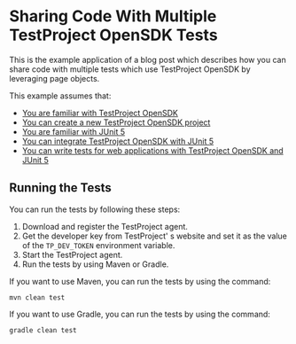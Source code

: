 # Sharing Code With Multiple TestProject OpenSDK Tests

This is the example application of a blog post which describes how you can share code with
multiple tests which use TestProject OpenSDK by leveraging page objects.

This example assumes that:

* [You are familiar with TestProject OpenSDK](https://www.petrikainulainen.net/programming/testing/introduction-to-testproject-opensdk/)
* [You can create a new TestProject OpenSDK project](https://www.petrikainulainen.net/programming/testing/creating-a-new-testproject-opensdk-project/)
* [You are familiar with JUnit 5](https://www.petrikainulainen.net/junit-5-tutorial/)
* [You can integrate TestProject OpenSDK with JUnit 5](https://www.petrikainulainen.net/programming/testing/configuring-the-testproject-opensdk/)
* [You can write tests for web applications with TestProject OpenSDK and JUnit 5](https://www.petrikainulainen.net/programming/testing/writing-tests-for-web-applications-with-testproject-opensdk-and-junit-5/)
 
## Running the Tests

You can run the tests by following these steps:

1. Download and register the TestProject agent.
2. Get the developer key from TestProject'
s website and set it as the value of the `TP_DEV_TOKEN` environment variable.
3. Start the TestProject agent.
4. Run the tests by using Maven or Gradle.

If you want to use Maven, you can run the tests by using the command:

    mvn clean test

If you want to use Gradle, you can run the tests by using the command:

    gradle clean test